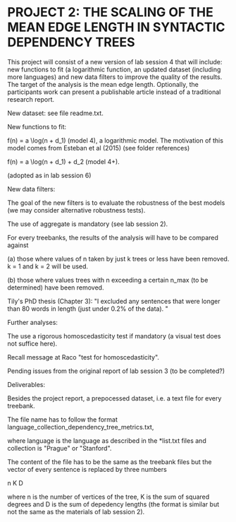 # PROJECT 2: THE SCALING OF THE MEAN EDGE LENGTH IN SYNTACTIC DEPENDENCY TREES


This project will consist of a new version of lab session 4 that will 
include: new functions to fit 
(a logarithmic function, an updated
dataset (including more languages) and new data filters to improve the
quality of the results.
 The target of the analysis is the mean edge
length.  Optionally, the participants work can present a publishable
article instead of a
 traditional research report.

New dataset: see file readme.txt. 

New functions to fit:  

   f(n) = a \log(n + d_1) (model 4), a logarithmic model.
 The motivation of this model comes from Esteban et al (2015) (see folder references)
    
   f(n) = a \log(n + d_1) + d_2 (model 4+).

  
 (adopted as in lab session 6) 
   
New data filters: 

   
The goal of the new filters is to evaluate the robustness of the best models (we may consider alternative robustness tests). 

  
 The use of aggregate is mandatory (see lab session 2). 

   For every treebanks, the results of the analysis will have to be compared against 
   
(a) those where values of n taken by just k trees or less have been removed. k = 1 and k = 2 will be used. 
  
 (b) those where values trees with n exceeding a certain n_max (to be determined) have been removed.
   
Tily's PhD thesis (Chapter 3): "I excluded any sentences that were longer than 80 words in length (just under 0.2% of the data).
"
 
Further analyses: 

   The use a rigorous homoscedasticity test if mandatory (a visual test does not suffice here).
  
 Recall message at Raco "test for homoscedasticity". 

  
 Pending issues from the original report of lab session 3 (to be completed?)
 

Deliverables: 

   Besides the project report, a prepocessed dataset, i.e. a text file for every treebank. 
 
  The file name has to follow the format language_collection_dependency_tree_metrics.txt,
  
 where language is the language as described in the *list.txt files and collection is "Prague" or "Stanford". 
   
The content of the file has to be the same as the treebank files
 but the vector of every sentence is  replaced by three numbers 

   n K D
  
   where n is the number of vertices of the tree, 
K is the sum of squared degrees and D is the sum of depedency lengths (the format is similar but not the same as the materials of lab session 2). 

